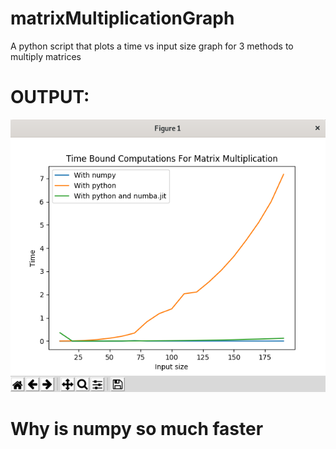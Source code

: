 # matrixMultiplicationGraph
A python script that plots a time vs input size graph for 3 methods to multiply matrices  
  
  
# OUTPUT:
![Alt text](ouput_graph.png?raw=true "Title")

  
# Why is numpy so much faster
